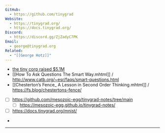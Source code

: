 ```yaml
---
GitHub:
  - https://github.com/tinygrad
Website:
  - https://tinygrad.org/
  - https://docs.tinygrad.org/
Discord:
  - https://discord.gg/ZjZadyC7PK
Email:
  - george@tinygrad.org
Related:
  - "[[George Hotz]]"
---
```


- [the tiny corp raised $5.1M](https://geohot.github.io/blog/jekyll/update/2023/05/24/the-tiny-corp-raised-5M.html)
- [[How To Ask Questions The Smart Way.mhtml]] / http://www.catb.org/~esr/faqs/smart-questions.html
- [[Chesterton’s Fence_ A Lesson in Second Order Thinking.mhtml]] / https://fs.blog/chestertons-fence/
- [ ] https://github.com/mesozoic-egg/tinygrad-notes/tree/main
	- [ ] https://mesozoic-egg.github.io/tinygrad-notes/
- [ ] https://docs.tinygrad.org/mnist/
- 

---

